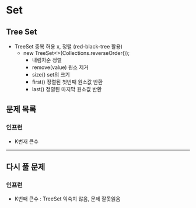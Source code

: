 # Set
## Tree Set
- TreeSet 중복 허용 x, 정렬 (red-black-tree 활용)
  - new TreeSet<>(Collections.reverseOrder());
    - 내림차순 정렬
    - remove(value) 원소 제거
    - size() set의 크기
    - first() 정렬된 첫번째 원소값 반환
    - last() 정렬된 마지막 원소값 반환
## 문제 목록
### 인프런
- K번재 큰수
---
## 다시 풀 문제
### 인프런
- K번째 큰수 : TreeSet 익숙치 않음, 문제 잘못읽음